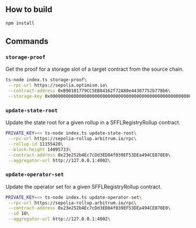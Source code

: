 ## How to build
```sh
npm install
```

## Commands

### `storage-proof`

Get the proof for a storage slot of a target contract from the source chain.

```bash
ts-node index.ts storage-proof\
 --rpc-url https://sepolia.optimism.io\
 --contract-address 0xB90101779CC5EB84162f72A80e44307752b778b6\
 --storage-key 0x0000000000000000000000000000000000000000000000000000000000000000
```

### `update-state-root`

Update the state root for a given rollup in a SFFLRegistryRollup contract.

```bash
PRIVATE_KEY=<> ts-node index.ts update-state-root\
 --rpc-url https://sepolia-rollup.arbitrum.io/rpc\
 --rollup-id 11155420\
 --block-height 14095733\
 --contract-address 0x23e252b4Ec7cDd3ED84f039EF53DEa494CE878E0\
 --aggregator-url http://127.0.0.1:4002\
```

### `update-operator-set`

Update the operator set for a given SFFLRegistryRollup contract.

```bash
PRIVATE_KEY=<> ts-node index.ts update-operator-set\
 --rpc-url https://sepolia-rollup.arbitrum.io/rpc\
 --contract-address 0x23e252b4Ec7cDd3ED84f039EF53DEa494CE878E0\
 --id 10\
 --aggregator-url http://127.0.0.1:4002\
```
